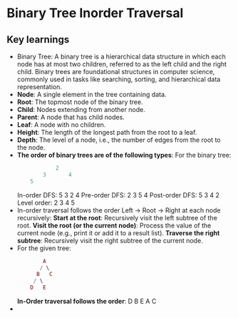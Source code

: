 # Binary Tree Inorder Traversal

## Key learnings
 
- Binary Tree: A binary tree is a hierarchical data structure in which each node has at most two children, referred to as the left child and the right child. Binary trees are foundational structures in computer science, commonly used in tasks like searching, sorting, and hierarchical data representation.
- **Node**: A single element in the tree containing data.
- **Root**: The topmost node of the binary tree.
- **Child**: Nodes extending from another node.
- **Parent**: A node that has child nodes.
- **Leaf**: A node with no children.
- **Height**: The length of the longest path from the root to a leaf.
- **Depth**: The level of a node, i.e., the number of edges from the root to the node.
- **The order of binary trees are of the following types**: 
    For the binary tree:
    ``` lua
                2
            3       4
        5
    ```
    In-order DFS: 5 3 2 4 
    Pre-order DFS: 2 3 5 4 
    Post-order DFS: 5 3 4 2 
    Level order: 2 3 4 5 
- In-order traversal follows the order Left → Root → Right at each node recursively:
    **Start at the root**:
        Recursively visit the left subtree of the root.
    **Visit the root (or the current node)**:
        Process the value of the current node (e.g., print it or add it to a result list).
    **Traverse the right subtree**:
        Recursively visit the right subtree of the current node.
- For the given tree:
    ``` lua
            A
           / \
          B   C
         / \
        D   E
    ```
    **In-Order traversal follows the order**:
        D B E A C
- 